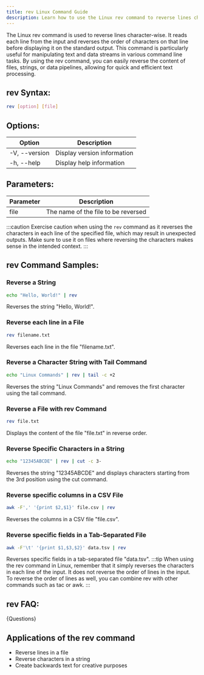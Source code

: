 ```yaml
---
title: rev Linux Command Guide
description: Learn how to use the Linux rev command to reverse lines character-wise. This guide provides examples and tips for utilizing rev efficiently in your command line tasks.
---
```


The Linux rev command is used to reverse lines character-wise. It reads each line from the input and reverses the order of characters on that line before displaying it on the standard output. This command is particularly useful for manipulating text and data streams in various command line tasks. By using the rev command, you can easily reverse the content of files, strings, or data pipelines, allowing for quick and efficient text processing.

## rev Syntax:
```bash
rev [option] [file]
```
## Options:

| Option            | Description                        |
|-------------------|------------------------------------|
| -V, --version     | Display version information         |
| -h, --help        | Display help information            |

## Parameters:

| Parameter    | Description                                             |
|--------------|---------------------------------------------------------|
| file         | The name of the file to be reversed                      |

:::caution
Exercise caution when using the `rev` command as it reverses the characters in each line of the specified file, which may result in unexpected outputs. Make sure to use it on files where reversing the characters makes sense in the intended context.
:::
## rev Command Samples:
### Reverse a String
```bash
echo "Hello, World!" | rev
```
Reverses the string "Hello, World!".

### Reverse each line in a File
```bash
rev filename.txt
```
Reverses each line in the file "filename.txt".

### Reverse a Character String with Tail Command
```bash
echo "Linux Commands" | rev | tail -c +2
```
Reverses the string "Linux Commands" and removes the first character using the tail command.

### Reverse a File with rev Command
```bash
rev file.txt
```
Displays the content of the file "file.txt" in reverse order.

### Reverse Specific Characters in a String
```bash
echo "12345ABCDE" | rev | cut -c 3-
```
Reverses the string "12345ABCDE" and displays characters starting from the 3rd position using the cut command.

### Reverse specific columns in a CSV File
```bash
awk -F',' '{print $2,$1}' file.csv | rev
```
Reverses the columns in a CSV file "file.csv".

### Reverse specific fields in a Tab-Separated File
```bash
awk -F'\t' '{print $1,$3,$2}' data.tsv | rev
```
Reverses specific fields in a tab-separated file "data.tsv".
:::tip
When using the rev command in Linux, remember that it simply reverses the characters in each line of the input. It does not reverse the order of lines in the input. To reverse the order of lines as well, you can combine rev with other commands such as tac or awk.
:::

## rev FAQ:
{Questions}
## Applications of the rev command

- Reverse lines in a file
- Reverse characters in a string
- Create backwards text for creative purposes
